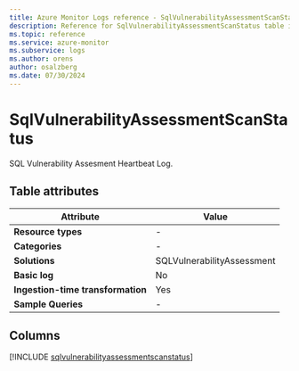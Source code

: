 ```yaml
---
title: Azure Monitor Logs reference - SqlVulnerabilityAssessmentScanStatus
description: Reference for SqlVulnerabilityAssessmentScanStatus table in Azure Monitor Logs.
ms.topic: reference
ms.service: azure-monitor
ms.subservice: logs
ms.author: orens
author: osalzberg
ms.date: 07/30/2024
---
```


# SqlVulnerabilityAssessmentScanStatus

SQL Vulnerability Assesment Heartbeat Log.


## Table attributes

|Attribute|Value|
|---|---|
|**Resource types**|-|
|**Categories**|-|
|**Solutions**| SQLVulnerabilityAssessment|
|**Basic log**|No|
|**Ingestion-time transformation**|Yes|
|**Sample Queries**|-|



## Columns
  
[!INCLUDE [sqlvulnerabilityassessmentscanstatus](./includes/sqlvulnerabilityassessmentscanstatus-include.md)]
